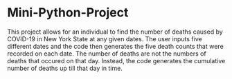 # Mini-Python-Project

This project allows for an individual to find the number of deaths caused by COVID-19 in New York State at any given dates. The user inputs five different dates and the code then generates the five death counts that were recorded on each date. The number of deaths are not the numbers of deaths that occured on that day. Instead, the code generates the cumulative number of deaths up till that day in time.
